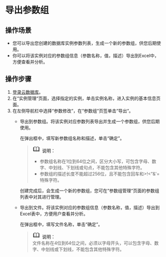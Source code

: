# 导出参数组<a name="rds_08_0042"></a>

## 操作场景<a name="section2406221536"></a>

-   您可以导出您创建的数据库实例参数列表，生成一个新的参数组，供您后期使用。
-   你可以将该实例对应的参数组信息（参数名称，值，描述）导出到Excel中，方便查看并分析。

## 操作步骤<a name="section1472455119616"></a>

1.  [登录云数据库](https://support.huaweicloud.com/qs-rds/rds_login.html)。
2.  在“实例管理“页面，选择指定的实例，单击实例名称，进入实例的基本信息页面。
3.  在左侧导航栏中选择“参数修改“，在“参数组“页签单击“导出“。
    -   导出到参数组。将该实例对应参数列表导出并生成一个参数组，供您后期使用。

        在弹出框中，填写新参数组名称和描述，单击“确定”。

        >![](public_sys-resources/icon-note.gif) **说明：**   
        >-   参数组名称在1位到64位之间，区分大小写，可包含字母、数字、中划线、下划线或句点，不能包含其他特殊字符。  
        >-   参数组的描述长度不能超过256位，且不能包含回车和\>!<"&'=特殊字符。  

        创建完成后，会生成一个新的参数组，您可在“参数组管理“页面的参数组列表中对其进行管理。

    -   导出到文件。将该实例对应的参数组信息（参数名称，值，描述）导出到Excel表中，方便用户查看并分析。

        在弹出框中，填写文件名称，单击“确定”。

        >![](public_sys-resources/icon-note.gif) **说明：**   
        >文件名称在4位到64位之间，必须以字母开头，可以包含字母、数字、中划线或下划线，不能包含其他特殊字符。  



